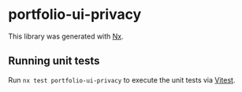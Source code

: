 # portfolio-ui-privacy

This library was generated with [Nx](https://nx.dev).

## Running unit tests

Run `nx test portfolio-ui-privacy` to execute the unit tests via [Vitest](https://vitest.dev/).
